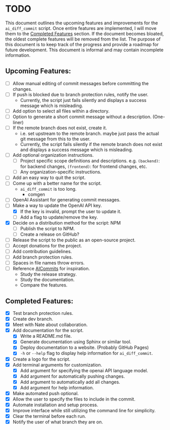 # TODO

This document outlines the upcoming features and improvements for the `ai_diff_commit` script. Once entire features are implemented, I will move them to the [Completed Features](#completed-features) section. If the document becomes bloated, the oldest complete features will be removed from the list. The purpose of this document is to keep track of the progress and provide a roadmap for future development. This document is informal and may contain incomplete information.

## Upcoming Features:

-   [ ] Allow manual editing of commit messages before committing the changes.
-   [ ] If push is blocked due to branch protection rules, notify the user.
    -   Currently, the script just fails silently and displays a success message which is misleading.
-   [ ] Add option to select all files within a directory.
-   [ ] Option to generate a short commit message without a description. (One-liner)
-   [ ] If the remote branch does not exist, create it.
    -   i.e. set upstream to the remote branch. maybe just pass the actual git message from this to the user.
    -   Currently, the script fails silently if the remote branch does not exist and displays a success message which is misleading.
-   [ ] Add optional organization instructions.
    -   [ ] Project specific scope definitions and descriptions. e.g. `(backend)`: for backend changes, `(frontend)`: for frontend changes, etc.
    -   [ ] Any organization-specific instructions.
-   [ ] Add an easy way to quit the script.
-   [ ] Come up with a better name for the script.
    -   `ai_diff_commit` is too long.
        -   comgen
-   [ ] OpenAI Assistant for generating commit messages.
-   [ ] Make a way to update the OpenAI API key.
    -   [x] If the key is invalid, prompt the user to update it.
    -   [ ] Add a flag to update/remove the key.
-   [x] Decide on a distribution method for the script: NPM
    -   [ ] Publish the script to NPM.
    -   [ ] Create a release on GitHub?
-   [ ] Release the script to the public as an open-source project.
-   [ ] Accept donations for the project.
-   [ ] Add contribution guidelines.
-   [ ] Add branch protection rules.
-   [ ] Spaces in file names throw errors.
-   [ ] Reference [AICommits](https://github.com/Nutlope/aicommits) for inspiration.
    -   Study the release strategy.
    -   Study the documentation.
    -   Compare the features.

## Completed Features:

-   [x] Test branch protection rules.
-   [x] Create dev branch.
-   [x] Meet with Nate about collaboration.
-   [x] Add documentation for the script.
    -   [x] Write a README.md file.
    -   [x] Generate documentation using Sphinx or similar tool.
    -   [x] Deploy documentation to a website. (Probably GitHub Pages)
    -   [x] `-h` or `--help` flag to display help information for `ai_diff_commit`.
-   [x] Create a logo for the script.
-   [x] Add terminal arguments for customization.
    -   [x] Add argument for specifying the openai API language model.
    -   [x] Add argument for automatically pushing changes.
    -   [x] Add argument to automatically add all changes.
    -   [x] Add argument for help information.
-   [x] Make automated push optional.
-   [x] Allow the user to specify the files to include in the commit.
-   [x] Automate installation and setup process.
-   [x] Improve interface while still utilizing the command line for simplicity.
-   [x] Clear the terminal before each run.
-   [x] Notify the user of what branch they are on.

